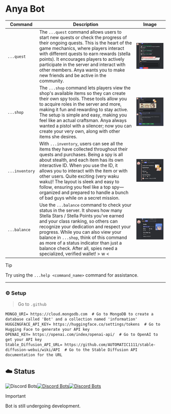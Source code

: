 
# Anya Bot


| Command                | Description                                                                                                   | Image                                         |
|------------------------|---------------------------------------------------------------------------------------------------------------|-----------------------------------------------|
| `...quest`    | The `...quest` command allows users to start new quests or check the progress of their ongoing quests. This is the heart of the game mechanics, where players interact with different quests to earn rewards (stella points). It encourages players to actively participate in the server and interact with other members. Anya wants you to make new friends and be active in the community. | ![Quest Image](.github/repo/images/quest.webp)    |
| `...shop`      | The `...shop` command lets players view the shop's available items so they can create their own spy tools. These tools allow you to acquire roles in the server and more, making it fun and rewarding to stay active. The setup is simple and easy, making you feel like an actual craftsman. Anya always wanted a pistol with a silencer; now you can create your very own, along with other items she desires. | ![Shop Image](.github/repo/images/shop.webp)      |
| `...inventory` | With `...inventory`, users can see all the items they have collected throughout their quests and purchases. Being a spy is all about stealth, and each item has its own interactive ID. When you use the ID, it allows you to interact with the item or with other users. Quite exciting (very waku waku)! The layout is sleek and easy to follow, ensuring you feel like a top spy—organized and prepared to handle a bunch of bad guys while on a secret mission. | ![Inventory Image](.github/repo/images/inventory.webp) |
| `...balance`    | Use the `...balance` command to check your status in the server. It shows how many Stella Stars / Stella Points you've earned and your class ranking, so others can recognize your dedication and respect your progress. While you can also view your balance in `...shop`, think of this command as more of a status indicator than just a balance check. After all, spies need a specialized, verified wallet! > w < | ![Balance Image](.github/repo/images/balance.webp) |
> [!TIP]  
> Try using the `...help <command_name>` command for assistance.

---
### ⚙️ Setup 
> Go to `.github`
   ```env
   MONGO_URI= https://cloud.mongodb.com  # Go to MongoDB to create a database called 'Bot' and a collection named 'information'
   HUGGINGFACE_API_KEY= https://huggingface.co/settings/tokens  # Go to Hugging Face to generate your API key
   OPENAI_KEY= https://openai.com/index/openai-api/  # Go to OpenAI to get your API key
   Stable_Diffusion_API_URL= https://github.com/AUTOMATIC1111/stable-diffusion-webui/wiki/API  # Go to the Stable Diffusion API documentation for the URL
   ```


## ☁️ Status

![Discord Bots](https://top.gg/api/widget/owner/1234247716243112100.svg)[![Discord Bots](https://discordbots.org/api/widget/servers/1234247716243112100.svg?noavatar=true)](https://discordbots.org/bot/1234247716243112100)[![Discord Bots](https://discordbots.org/api/widget/status/1234247716243112100.svg?noavatar=true)](https://discordbots.org/bot/1234247716243112100)
> [!IMPORTANT]  
> Bot is still undergoing development.




